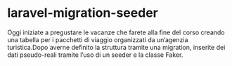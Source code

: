 # laravel-migration-seeder

Oggi iniziate a pregustare le vacanze che farete alla fine del corso creando una tabella per i pacchetti di viaggio organizzati da un’agenzia turistica.Dopo averne definito la struttura tramite una migration, inserite dei dati pseudo-reali tramite l’uso di un seeder e la classe Faker.
